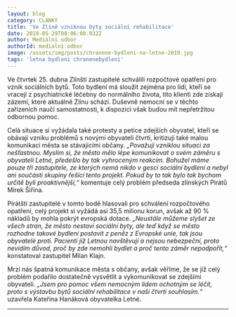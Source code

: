 ```yaml
---
layout: blog
category: CLANKY
title: 'Ve Zlíně vzniknou byty sociální rehabilitace'
date: 2019-05-29T08:06:00.032Z
author: Mediální odbor
authorId: medialni.odbor
image: /assets/img/posts/chranene-bydleni-na-letne-2019.jpg  
tags: 'letna bydleni chranenebydleni'
---
```


Ve čtvrtek 25. dubna Zlínští zastupitelé schválili rozpočtové opatření pro vznik sociálních bytů. Toto bydlení má sloužit zejména pro lidi, kteří se vracejí z psychiatrické léčebny do normálního života, tito klienti zde získají zázemí, které aktuálně Zlínu schází. Duševně nemocní se v těchto zařízeních naučí samostatnosti, k dispozici však budou mít nepřetržitou odbornou pomoc.

Celá situace si vyžádala také protesty a petice zdejších obyvatel, kteří se obávají vzniku problémů s novými obyvateli čtvrti, kritizují také malou komunikaci města se stávajícími občany. *„Považuji vzniklou situaci za nešťastnou. Myslím si, že město mělo lépe komunikovat o svém záměru s obyvateli Letné, předešlo by tak vyhroceným reakcím. Bohužel máme pouze tři zastupitele, ze kterých nemá nikdo v gesci sociální bydlení a nebyl ani součástí skupiny řešící tento projekt. Pokud by to tak bylo tak bychom určitě byli proaktivnější,“* komentuje celý problém předseda zlínských Pirátů Mirek Šiřina.

Pirátští zastupitelé v tomto bodě hlasovali pro schválení rozpočtového opatření, celý projekt si vyžádá asi 35,5 milionu korun, avšak až 90 % nákladů by mohla pokrýt evropská dotace. *„Neustále můžeme slyšet ze všech stran, že město nestaví sociální byty, ale teď když se město rozhodne takové bydlení postavit z peněz z Evropské unie, tak jsou obyvatelé proti. Pacienti již Letnou navštěvují a nejsou nebezpeční, proto nevidím důvod, proč by zde nemohli bydlet a proč tento záměr nepodpořit,“* konstatoval zastupitel Milan Klajn.

Mrzí nás špatná komunikace města s občany, avšak věříme, že se již celý problém podařilo dostatečně vysvětlit a vykomunikovat se zdejšími obyvateli. 
*„Jsem pro pomoc všem nemocným lidem ochotným se léčit, proto s výstavbu bytů sociální rehabilitace v naší čtvrti souhlasím.“* uzavřela Kateřina Hanáková obyvatelka Letné.


- - -
